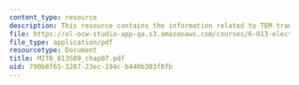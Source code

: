 ```yaml
---
content_type: resource
description: This resource contains the information related to TEM transmission lines.
file: https://ol-ocw-studio-app-qa.s3.amazonaws.com/courses/6-013-electromagnetics-and-applications-spring-2009/790b8f65328723ec194cb440b303f8fb_MIT6_013S09_chap07.pdf
file_type: application/pdf
resourcetype: Document
title: MIT6_013S09_chap07.pdf
uid: 790b8f65-3287-23ec-194c-b440b303f8fb
---
```

